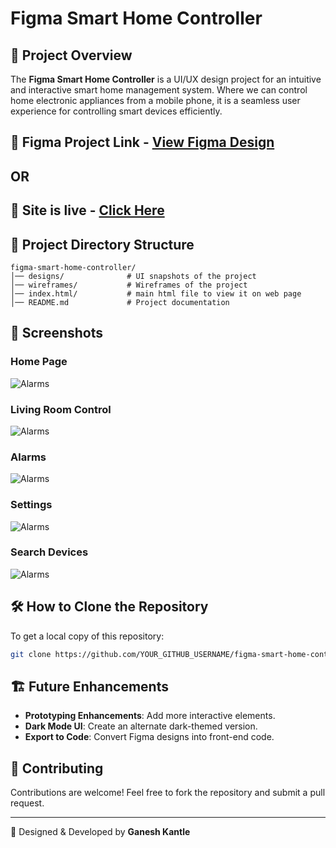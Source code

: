 # Figma Smart Home Controller

## 📌 Project Overview
The **Figma Smart Home Controller** is a UI/UX design project for an intuitive and interactive smart home management system. Where we can control home electronic appliances from a mobile phone, it is a seamless user experience for controlling smart devices efficiently.

## 🔗 Figma Project Link - [View Figma Design](https://www.figma.com/design/jLm5BGaZzCVkIEF0Tr9WbL/Smart-Home-(Community)?node-id=0-1&m=dev&t=ZpwDgyDktCZxORfR-1)

## OR

## 🔗 Site is live - [Click Here](https://ganeshkantle.github.io/Figma-Smart-Home-Controller/)

## 📂 Project Directory Structure
```
figma-smart-home-controller/
│── designs/              # UI snapshots of the project
│── wireframes/           # Wireframes of the project
│── index.html/           # main html file to view it on web page
│── README.md             # Project documentation
```

## 📸 Screenshots

### Home Page 
![Alarms](https://github.com/user-attachments/assets/cb97b879-f14a-475a-9668-1a54ca684e64)
### Living Room Control
![Alarms](https://github.com/user-attachments/assets/ed5d6c4b-825f-4431-a36e-6dc7ff7b7d13)
### Alarms
![Alarms](https://github.com/user-attachments/assets/708d8ac7-69f4-41e2-bc1d-ff10f34cc45e)
### Settings
![Alarms](https://github.com/user-attachments/assets/b1787ec0-3660-4fd3-8132-0988031066e6)
### Search Devices 
![Alarms](https://github.com/user-attachments/assets/cb97b879-f14a-475a-9668-1a54ca684e64)



## 🛠 How to Clone the Repository
To get a local copy of this repository:
```sh
git clone https://github.com/YOUR_GITHUB_USERNAME/figma-smart-home-controller.git
```


## 🏗 Future Enhancements
- **Prototyping Enhancements**: Add more interactive elements.
- **Dark Mode UI**: Create an alternate dark-themed version.
- **Export to Code**: Convert Figma designs into front-end code.

## 📌 Contributing
Contributions are welcome! Feel free to fork the repository and submit a pull request.

---
🚀 Designed & Developed by **Ganesh Kantle**
